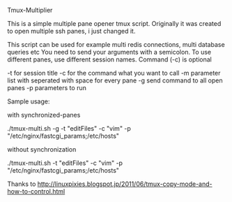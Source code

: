 Tmux-Multiplier

This is a simple multiple pane opener tmux script.
Originally it was created to open multiple ssh panes, 
i just changed it. 

 
This script can be used for example multi redis connections, multi database queries etc
You need to send your arguments with a semicolon.
To use different panes, use different session names.
Command (-c) is optional

-t for session title
-c for the command what you want to call
-m parameter list with seperated with space for every pane
-g send command to all open panes
-p parameters to run

Sample usage: 

with synchronized-panes

./tmux-multi.sh -g -t "editFiles" -c "vim" -p "/etc/nginx/fastcgi_params;/etc/hosts"

without synchronization

./tmux-multi.sh -t "editFiles" -c "vim" -p "/etc/nginx/fastcgi_params;/etc/hosts"

Thanks to 
http://linuxpixies.blogspot.jp/2011/06/tmux-copy-mode-and-how-to-control.html


